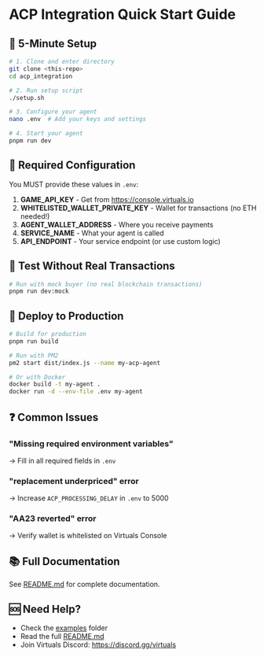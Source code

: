 # ACP Integration Quick Start Guide

## 🎯 5-Minute Setup

```bash
# 1. Clone and enter directory
git clone <this-repo>
cd acp_integration

# 2. Run setup script
./setup.sh

# 3. Configure your agent
nano .env  # Add your keys and settings

# 4. Start your agent
pnpm run dev
```

## 📝 Required Configuration

You MUST provide these values in `.env`:

1. **GAME_API_KEY** - Get from https://console.virtuals.io
2. **WHITELISTED_WALLET_PRIVATE_KEY** - Wallet for transactions (no ETH needed!)
3. **AGENT_WALLET_ADDRESS** - Where you receive payments
4. **SERVICE_NAME** - What your agent is called
5. **API_ENDPOINT** - Your service endpoint (or use custom logic)

## 🧪 Test Without Real Transactions

```bash
# Run with mock buyer (no real blockchain transactions)
pnpm run dev:mock
```

## 🚀 Deploy to Production

```bash
# Build for production
pnpm run build

# Run with PM2
pm2 start dist/index.js --name my-acp-agent

# Or with Docker
docker build -t my-agent .
docker run -d --env-file .env my-agent
```

## ❓ Common Issues

### "Missing required environment variables"
→ Fill in all required fields in `.env`

### "replacement underpriced" error
→ Increase `ACP_PROCESSING_DELAY` in `.env` to 5000

### "AA23 reverted" error  
→ Verify wallet is whitelisted on Virtuals Console

## 📚 Full Documentation

See [README.md](README.md) for complete documentation.

## 🆘 Need Help?

- Check the [examples](examples/) folder
- Read the full [README.md](README.md)
- Join Virtuals Discord: https://discord.gg/virtuals